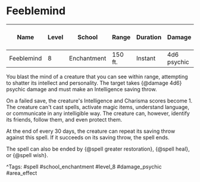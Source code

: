 # Feeblemind

| Name | Level | School | Range | Duration | Damage | Save DC & Type |
|------|-------|--------|-------|----------|--------|----------------|
| Feeblemind | 8 | Enchantment | 150 ft. | Instant | 4d6 psychic | - |

You blast the mind of a creature that you can see within range, attempting to shatter its intellect and personality. The target takes {@damage 4d6} psychic damage and must make an Intelligence saving throw.

On a failed save, the creature's Intelligence and Charisma scores become 1. The creature can't cast spells, activate magic items, understand language, or communicate in any intelligible way. The creature can, however, identify its friends, follow them, and even protect them.

At the end of every 30 days, the creature can repeat its saving throw against this spell. If it succeeds on its saving throw, the spell ends.

The spell can also be ended by {@spell greater restoration}, {@spell heal}, or {@spell wish}.

^Tags: #spell #school_enchantment #level_8 #damage_psychic #area_effect